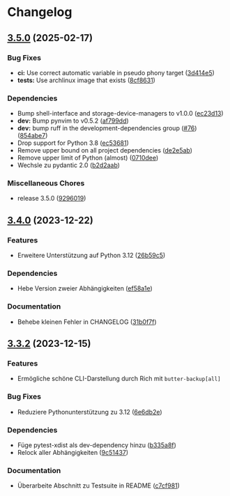 # Changelog

## [3.5.0](https://github.com/MaxG87/ButterBackup/compare/v3.4.0...v3.5.0) (2025-02-17)


### Bug Fixes

* **ci:** Use correct automatic variable in pseudo phony target ([3d414e5](https://github.com/MaxG87/ButterBackup/commit/3d414e51c4db4e553bdc538ec3cd2d876c0e6751))
* **tests:** Use archlinux image that exists ([8cf8631](https://github.com/MaxG87/ButterBackup/commit/8cf86316e6aec79428df590c0f90c6b882d4eba2))


### Dependencies

* Bump shell-interface and storage-device-managers to v1.0.0 ([ec23d13](https://github.com/MaxG87/ButterBackup/commit/ec23d131ba57927a70d2e7e28518e62c7cb7d027))
* **dev:** Bump pynvim to v0.5.2 ([af799dd](https://github.com/MaxG87/ButterBackup/commit/af799dd11e6d8d85e70d25fcb44d674725e1f040))
* **dev:** bump ruff in the development-dependencies group ([#76](https://github.com/MaxG87/ButterBackup/issues/76)) ([854abe7](https://github.com/MaxG87/ButterBackup/commit/854abe705cda4d51f6e311107f74fe91800fd658))
* Drop support for Python 3.8 ([ec53681](https://github.com/MaxG87/ButterBackup/commit/ec53681fcae1be070d9a6a7df7bc0134e0bffac6))
* Remove upper bound on all project dependencies ([de2e5ab](https://github.com/MaxG87/ButterBackup/commit/de2e5ab35a48d686d9f195383348c96cf3f640f5))
* Remove upper limit of Python (almost) ([0710dee](https://github.com/MaxG87/ButterBackup/commit/0710deeba6bca605347ac4f9699ef21490768de9))
* Wechsle zu pydantic 2.0 ([b2d2aab](https://github.com/MaxG87/ButterBackup/commit/b2d2aab5ada00e08c4bfa1ac35c8737c1262cad6))


### Miscellaneous Chores

* release 3.5.0 ([9296019](https://github.com/MaxG87/ButterBackup/commit/92960193a649f4f4342c428e7a28ec1425c60f75))

## [3.4.0](https://github.com/MaxG87/ButterBackup/compare/v3.3.2...v3.4.0) (2023-12-22)


### Features

* Erweitere Unterstützung auf Python 3.12 ([26b59c5](https://github.com/MaxG87/ButterBackup/commit/26b59c5156e218f9c8fc492ad402813747b1c2fa))


### Dependencies

* Hebe Version zweier Abhängigkeiten ([ef58a1e](https://github.com/MaxG87/ButterBackup/commit/ef58a1ee849694c1fef1f608046589b0453a39ff))


### Documentation

* Behebe kleinen Fehler in CHANGELOG ([31b0f7f](https://github.com/MaxG87/ButterBackup/commit/31b0f7f65fa990412706154bbf69908757c3dd80))

## [3.3.2](https://github.com/MaxG87/ButterBackup/compare/v3.3.1...v3.3.2) (2023-12-15)


### Features

* Ermögliche schöne CLI-Darstellung durch Rich mit `butter-backup[all]`


### Bug Fixes

* Reduziere Pythonunterstützung zu 3.12 ([6e6db2e](https://github.com/MaxG87/ButterBackup/commit/6e6db2e07062e2ffe1f873366923051f7b93e5e8))


### Dependencies

* Füge pytest-xdist als dev-dependency hinzu ([b335a8f](https://github.com/MaxG87/ButterBackup/commit/b335a8f75cbcb06a52304f9ba2d33f29f6242a4f))
* Relock aller Abhängigkeiten ([9c51437](https://github.com/MaxG87/ButterBackup/commit/9c514375dbb8f242cec07f0329ae38fa0542ccde))


### Documentation

* Überarbeite Abschnitt zu Testsuite in README ([c7cf981](https://github.com/MaxG87/ButterBackup/commit/c7cf981ddce76154c0d3ed43fbce8a811580aae6))
